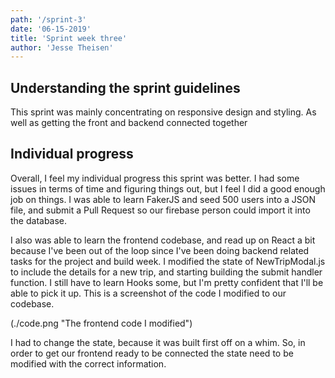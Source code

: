 ```yaml
---
path: '/sprint-3'
date: '06-15-2019'
title: 'Sprint week three'
author: 'Jesse Theisen'
---
```


## Understanding the sprint guidelines
This sprint was mainly concentrating on responsive design and styling. As well as getting the front and backend connected together

## Individual progress

Overall, I feel my individual progress this sprint was better. I had some issues in terms of time and figuring things out, but I feel I did a good enough job on things. I was able to learn FakerJS and seed 500 users into a JSON file, and submit a Pull Request so our firebase person could import it into the database.

I also was able to learn the frontend codebase, and read up on React a bit because I've been out of the loop since I've been doing backend related tasks for the project and build week. I modified the state of NewTripModal.js to include the details for a new trip,
and starting building the submit handler function. I still have to learn Hooks some, but I'm pretty confident that I'll be able to pick it up. This is a screenshot of the code I modified to our codebase.

(./code.png "The frontend code I modified")

I had to change the state, because it was built first off on a whim. So, in order to get our frontend ready to be connected the state need to be modified with the correct information. 